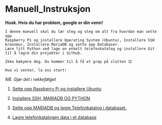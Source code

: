 # Manuell_Instruksjon
**Husk. Hvis du har problem, google er din venn!**

``` 
I denne manuell skal du lær steg og steg om alt fra hvordan man sette opp 
Raspberry Pi og installere Operating System (Ubuntu), Installere SSH brannmur, Installere MariaDB og sette opp Databaser. 
Lære litt Python ved lage en enkelt telefonkatalog og installere Git til å lagre din projekter i Github.
```

```
Ikke bekymre deg. Du kommer til å få et grep på slutten 😊

Hva vi venter, la oss start!
```

*NB. Gjør det i rekkefølget*

1. [ Sette opp Raspberry Pi og installere Ubuntu](/Sette_opp_Raspberry_Pie/READ_FIRST.md)

2. [Installere SSH, MARIADB OG PYTHON](/Installere_programvare/READ_FIRST.md)

3. [Sette opp MARIADB og lagre Telefonkatalog i databaset.](/Sette_opp_Database/READ_FIRST.md)

4. [Lagre telefonkatalogen data i et database](/Telefonkatalog/README_FIRST.md)
